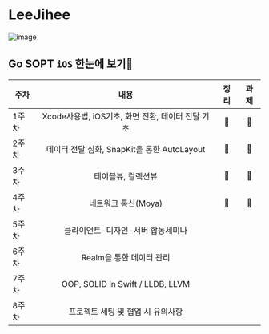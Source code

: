# LeeJihee
![image](https://user-images.githubusercontent.com/68178395/229355677-b166523a-be0a-4ad1-92d7-e06d4d7270d8.png)

## Go SOPT `iOS` 한눈에 보기🍏
|주차|내용|정리|과제|
|------|:---:|:---:|:---:|
|1주차|Xcode사용법, iOS기초, 화면 전환, 데이터 전달 기초 |🍪|🍪|
|2주차|데이터 전달 심화, SnapKit을 통한 AutoLayout|🍪|🍪|
|3주차|테이블뷰, 컬렉션뷰|🍪|🍪|
|4주차|네트워크 통신(Moya)|🍪|🍪|
|5주차|클라이언트-디자인-서버 합동세미나|||
|6주차|Realm을 통한 데이터 관리|||
|7주차|OOP, SOLID in Swift / LLDB, LLVM|||
|8주차|프로젝트 세팅 및 협업 시 유의사항 |||
